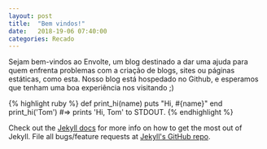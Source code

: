 ```yaml
---
layout: post
title:  "Bem vindos!"
date:   2018-19-06 07:40:00
categories: Recado
---
```


Sejam bem-vindos ao Envolte, um blog destinado a dar uma ajuda para quem enfrenta problemas com a criação de blogs, sites ou páginas estáticas, como esta.
Nosso blog está hospedado no Github, e esperamos que tenham uma boa experiência nos visitando ;)

{% highlight ruby %}
def print_hi(name)
  puts "Hi, #{name}"
end
print_hi('Tom')
#=> prints 'Hi, Tom' to STDOUT.
{% endhighlight %}

Check out the [Jekyll docs][jekyll] for more info on how to get the most out of Jekyll. File all bugs/feature requests at [Jekyll's GitHub repo][jekyll-gh].

[jekyll-gh]: https://github.com/mojombo/jekyll
[jekyll]:    http://jekyllrb.com
